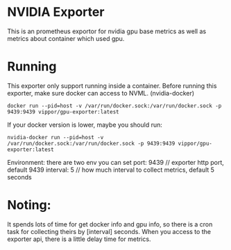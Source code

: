 
# NVIDIA Exporter
This is an prometheus exportor for nvidia gpu base metrics as well as metrics about container which used gpu.

# Running
This exporter only support running inside a container.
Before running this exporter, make sure docker can access to NVML. (nvidia-docker) 

    docker run --pid=host -v /var/run/docker.sock:/var/run/docker.sock -p 9439:9439 vippor/gpu-exporter:latest

If your docker version is lower, maybe you should run:

    nvidia-docker run --pid=host -v /var/run/docker.sock:/var/run/docker.sock -p 9439:9439 vippor/gpu-exporter:latest

Environment:
there are two env you can set
    port: 9439   //  exporter http port, default 9439
    interval: 5   // how much interval to collect metrics, default 5 seconds

# Noting:
It spends lots of time for get docker info and gpu info, so there is a cron task for collecting theirs by [interval] seconds.
When you access to the exporter api, there is a little delay time for metrics.   
       
  